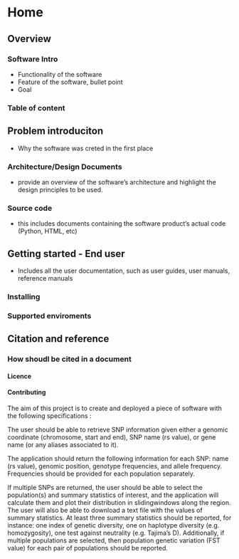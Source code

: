 # Home

## Overview
### Software Intro
- Functionality of the software
- Feature of the software, bullet point
- Goal

### Table of content

## Problem introduciton
- Why the software was creted in the first place

### Architecture/Design Documents
- provide an overview of the software’s architecture and highlight the design principles to be used.

### Source code
- this includes documents containing the software product’s actual code (Python, HTML, etc)

## Getting  started - End user
- Includes all the user documentation, such as user guides, user manuals, reference manuals

### Installing

### Supported enviroments

## Citation and reference

### How shoudl be cited in a document 

#### Licence

#### Contributing







The aim of this project is to create and deployed a piece of software with the following specifications :

The user should be able to retrieve SNP information given either a genomic coordinate (chromosome, start and end), SNP name (rs value), or gene name (or any aliases associated to it).

The application should return the following information for each SNP: name (rs value), genomic position, genotype frequencies, and allele frequency. Frequencies should be provided for each population separately.

If multiple SNPs are returned, the user should be able to select the population(s) and summary statistics of interest, and the application will calculate them and plot their distribution in slidingwindows along the region. The user will also be able to download a text file with the values of summary statistics. At least three summary statistics should be reported, for instance: one index of genetic diversity, one on haplotype diversity (e.g. homozygosity), one test against neutrality (e.g. Tajima’s D). Additionally, if multiple populations are selected, then population genetic variation (FST value) for each pair of populations should be reported.

